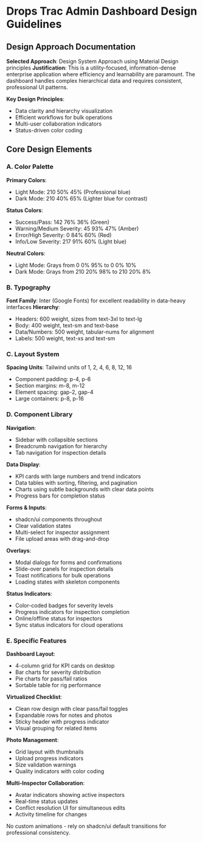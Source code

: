 # Drops Trac Admin Dashboard Design Guidelines

## Design Approach Documentation

**Selected Approach**: Design System Approach using Material Design principles
**Justification**: This is a utility-focused, information-dense enterprise application where efficiency and learnability are paramount. The dashboard handles complex hierarchical data and requires consistent, professional UI patterns.

**Key Design Principles**:
- Data clarity and hierarchy visualization
- Efficient workflows for bulk operations
- Multi-user collaboration indicators
- Status-driven color coding

## Core Design Elements

### A. Color Palette

**Primary Colors**:
- Light Mode: 210 50% 45% (Professional blue)
- Dark Mode: 210 40% 65% (Lighter blue for contrast)

**Status Colors**:
- Success/Pass: 142 76% 36% (Green)
- Warning/Medium Severity: 45 93% 47% (Amber)
- Error/High Severity: 0 84% 60% (Red)
- Info/Low Severity: 217 91% 60% (Light blue)

**Neutral Colors**:
- Light Mode: Grays from 0 0% 95% to 0 0% 10%
- Dark Mode: Grays from 210 20% 98% to 210 20% 8%

### B. Typography

**Font Family**: Inter (Google Fonts) for excellent readability in data-heavy interfaces
**Hierarchy**:
- Headers: 600 weight, sizes from text-3xl to text-lg
- Body: 400 weight, text-sm and text-base
- Data/Numbers: 500 weight, tabular-nums for alignment
- Labels: 500 weight, text-xs and text-sm

### C. Layout System

**Spacing Units**: Tailwind units of 1, 2, 4, 6, 8, 12, 16
- Component padding: p-4, p-6
- Section margins: m-8, m-12
- Element spacing: gap-2, gap-4
- Large containers: p-8, p-16

### D. Component Library

**Navigation**:
- Sidebar with collapsible sections
- Breadcrumb navigation for hierarchy
- Tab navigation for inspection details

**Data Display**:
- KPI cards with large numbers and trend indicators
- Data tables with sorting, filtering, and pagination
- Charts using subtle backgrounds with clear data points
- Progress bars for completion status

**Forms & Inputs**:
- shadcn/ui components throughout
- Clear validation states
- Multi-select for inspector assignment
- File upload areas with drag-and-drop

**Overlays**:
- Modal dialogs for forms and confirmations
- Slide-over panels for inspection details
- Toast notifications for bulk operations
- Loading states with skeleton components

**Status Indicators**:
- Color-coded badges for severity levels
- Progress indicators for inspection completion
- Online/offline status for inspectors
- Sync status indicators for cloud operations

### E. Specific Features

**Dashboard Layout**:
- 4-column grid for KPI cards on desktop
- Bar charts for severity distribution
- Pie charts for pass/fail ratios
- Sortable table for rig performance

**Virtualized Checklist**:
- Clean row design with clear pass/fail toggles
- Expandable rows for notes and photos
- Sticky header with progress indicator
- Visual grouping for related items

**Photo Management**:
- Grid layout with thumbnails
- Upload progress indicators
- Size validation warnings
- Quality indicators with color coding

**Multi-Inspector Collaboration**:
- Avatar indicators showing active inspectors
- Real-time status updates
- Conflict resolution UI for simultaneous edits
- Activity timeline for changes

No custom animations - rely on shadcn/ui default transitions for professional consistency.